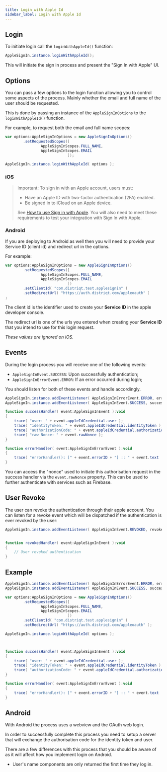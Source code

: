 ```yaml
---
title: Login with Apple Id
sidebar_label: Login with Apple Id
---
```




## Login 

To initiate login call the `loginWithAppleId()` function:

```actionscript
AppleSignIn.instance.loginWithAppleId();
```

This will initiate the sign in process and present the "Sign In with Apple" UI.


## Options

You can pass a few options to the login function allowing you to control some aspects of the process. Mainly whether the email and full name of the user should be requested.

This is done by passing an instance of the `AppleSignInOptions` to the `loginWithAppleId()` function.

For example, to request both the email and full name scopes:

```actionscript
var options:AppleSignInOptions = new AppleSignInOptions()
        .setRequestedScopes([
                AppleSignInScopes.FULL_NAME,
                AppleSignInScopes.EMAIL
                            ]);

AppleSignIn.instance.loginWithAppleId( options );
```

### iOS 

>
> Important: To sign in with an Apple account, users must:
> 
> - Have an Apple ID with two-factor authentication (2FA) enabled.
> - Be signed in to iCloud on an Apple device.
>
> See [How to use Sign in with Apple](https://support.apple.com/en-us/HT210318). You will also need to meet these requirements to test your integration with Sign In with Apple.
>



### Android

If you are deploying to Android as well then you will need to provide your Service ID (client id) and redirect url in the options.

For example:

```actionscript
var options:AppleSignInOptions = new AppleSignInOptions()
        .setRequestedScopes([
                AppleSignInScopes.FULL_NAME,
                AppleSignInScopes.EMAIL
                            ])
        .setClientId( "com.distriqt.test.applesignin" )
        .setRedirectUrl( "https://auth.distriqt.com/appleoauth" )
;
```

The client id is the identifier used to create your **Service ID** in the apple developer console.

The redirect url is one of the urls you entered when creating your **Service ID** that you intend to use for this login request.

*These values are ignored on iOS.*


## Events

During the login process you will receive one of the following events:

- `AppleSignInEvent.SUCCESS`: Upon successfully authentication;
- `AppleSignInErrorEvent.ERROR`: If an error occurred during login;

You should listen for both of these events and handle accordingly.

```actionscript
AppleSignIn.instance.addEventListener( AppleSignInErrorEvent.ERROR, errorHandler );
AppleSignIn.instance.addEventListener( AppleSignInEvent.SUCCESS, successHandler );

function successHandler( event:AppleSignInEvent ):void
{
    trace( "user: " + event.appleIdCredential.user );
    trace( "identityToken: " + event.appleIdCredential.identityToken );
    trace( "authorizationCode: " + event.appleIdCredential.authorizationCode );
    trace( "raw Nonce: " + event.rawNonce );
}

function errorHandler( event:AppleSignInErrorEvent ):void
{
    trace( "errorHandler(): [" + event.errorID + "] :: " + event.text  );
}
```

You can access the "nonce" used to initiate this authorisation request in the success handler via the `event.rawNonce` property. This can be used to further authenticate with services such as Firebase. 



## User Revoke

The user can revoke the authentication through their apple account. You can listen for a revoke event which will be dispatched if the authentication is ever revoked by the user:

```actionscript
AppleSignIn.instance.addEventListener( AppleSignInEvent.REVOKED, revokedHandler );


function revokedHandler( event:AppleSignInEvent ):void
{
    // User revoked authentication
}
```



## Example


```actionscript
AppleSignIn.instance.addEventListener( AppleSignInErrorEvent.ERROR, errorHandler );
AppleSignIn.instance.addEventListener( AppleSignInEvent.SUCCESS, successHandler );

var options:AppleSignInOptions = new AppleSignInOptions()
        .setRequestedScopes([
                AppleSignInScopes.FULL_NAME,
                AppleSignInScopes.EMAIL
                            ])
        .setClientId( "com.distriqt.test.applesignin" )
        .setRedirectUrl( "https://auth.distriqt.com/appleoauth" );

AppleSignIn.instance.loginWithAppleId( options );



function successHandler( event:AppleSignInEvent ):void
{
    trace( "user: " + event.appleIdCredential.user );
    trace( "identityToken: " + event.appleIdCredential.identityToken );
    trace( "authorizationCode: " + event.appleIdCredential.authorizationCode );
}

function errorHandler( event:AppleSignInErrorEvent ):void
{
    trace( "errorHandler(): [" + event.errorID + "] :: " + event.text  );
}
```


## Android 

With Android the process uses a webview and the OAuth web login.

In order to successfully complete this process you need to setup a server that will exchange the authorisation code for the identity token and user.

There are a few differences with this process that you should be aware of as it will affect how you implement login on Android.

- User's name components are only returned the first time they log in.


